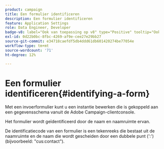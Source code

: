 ```yaml
---
product: campaign
title: Een formulier identificeren
description: Een formulier identificeren
feature: Application Settings
role: Data Engineer, Developer
badge-v8: label="Ook van toepassing op v8" type="Positive" tooltip="Ook van toepassing op campagne v8"
exl-id: 0d22b0bc-8fbc-4269-af9e-cee27e29bb27
source-git-commit: e34718caefdf5db4ddd61db601420274be77054e
workflow-type: tm+mt
source-wordcount: '71'
ht-degree: 12%

---
```


# Een formulier identificeren{#identifying-a-form}



Met een invoerformulier kunt u een instantie bewerken die is gekoppeld aan een gegevensschema vanuit de Adobe Campaign-clientconsole.

Het formulier wordt geïdentificeerd door de naam en naamruimte ervan.

De identificatiecode van een formulier is een tekenreeks die bestaat uit de naamruimte en de naam die wordt gescheiden door een dubbele punt (&#39;:&#39;) (bijvoorbeeld: &quot;cus:contact&quot;).
